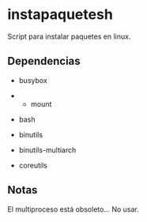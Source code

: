 # instapaquetesh
Script para instalar paquetes en linux.

## Dependencias

 - busybox
 - - mount

 - bash
 - binutils
 - binutils-multiarch
 - coreutils

## Notas

El multiproceso está obsoleto... No usar.
